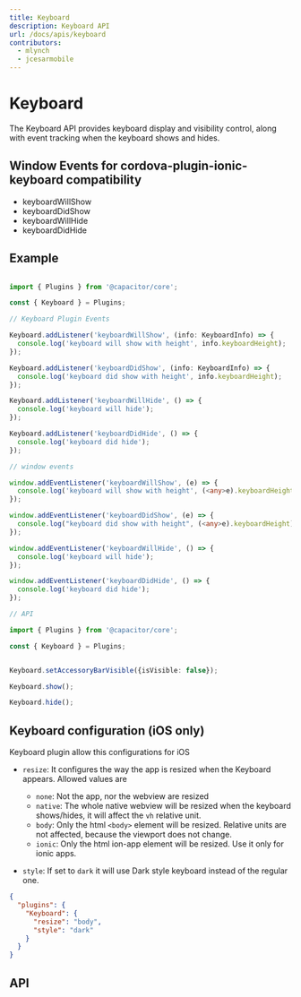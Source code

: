 ```yaml
---
title: Keyboard
description: Keyboard API
url: /docs/apis/keyboard
contributors:
  - mlynch
  - jcesarmobile
---
```


<plugin-platforms platforms="ios,android"></plugin-platforms>

# Keyboard

The Keyboard API provides keyboard display and visibility control, along with event tracking when the keyboard shows and hides.

<plugin-api index="true" name="keyboard"></plugin-api>


## Window Events for cordova-plugin-ionic-keyboard compatibility

* keyboardWillShow
* keyboardDidShow
* keyboardWillHide
* keyboardDidHide

## Example

```typescript

import { Plugins } from '@capacitor/core';

const { Keyboard } = Plugins;

// Keyboard Plugin Events

Keyboard.addListener('keyboardWillShow', (info: KeyboardInfo) => {
  console.log('keyboard will show with height', info.keyboardHeight);
});

Keyboard.addListener('keyboardDidShow', (info: KeyboardInfo) => {
  console.log('keyboard did show with height', info.keyboardHeight);
});

Keyboard.addListener('keyboardWillHide', () => {
  console.log('keyboard will hide');
});

Keyboard.addListener('keyboardDidHide', () => {
  console.log('keyboard did hide');
});

// window events

window.addEventListener('keyboardWillShow', (e) => {
  console.log('keyboard will show with height', (<any>e).keyboardHeight);
});

window.addEventListener('keyboardDidShow', (e) => {
  console.log("keyboard did show with height", (<any>e).keyboardHeight);
});

window.addEventListener('keyboardWillHide', () => {
  console.log('keyboard will hide');
});

window.addEventListener('keyboardDidHide', () => {
  console.log('keyboard did hide');
});

// API

import { Plugins } from '@capacitor/core';

const { Keyboard } = Plugins;


Keyboard.setAccessoryBarVisible({isVisible: false});

Keyboard.show();

Keyboard.hide();

```

## Keyboard configuration (iOS only)

Keyboard plugin allow this configurations for iOS

- `resize`: It configures the way the app is resized when the Keyboard appears.
Allowed values are
  - `none`: Not the app, nor the webview are resized
  - `native`: The whole native webview will be resized when the keyboard shows/hides, it will affect the `vh` relative unit.
  - `body`: Only the html `<body>` element will be resized. Relative units are not affected, because the viewport does not change.
  - `ionic`: Only the html ion-app element will be resized. Use it only for ionic apps.

- `style`: If set to `dark` it will use Dark style keyboard instead of the regular one.

```json
{
  "plugins": {
    "Keyboard": {
      "resize": "body",
      "style": "dark"
    }
  }
}
```

## API

<plugin-api name="keyboard"></plugin-api>
